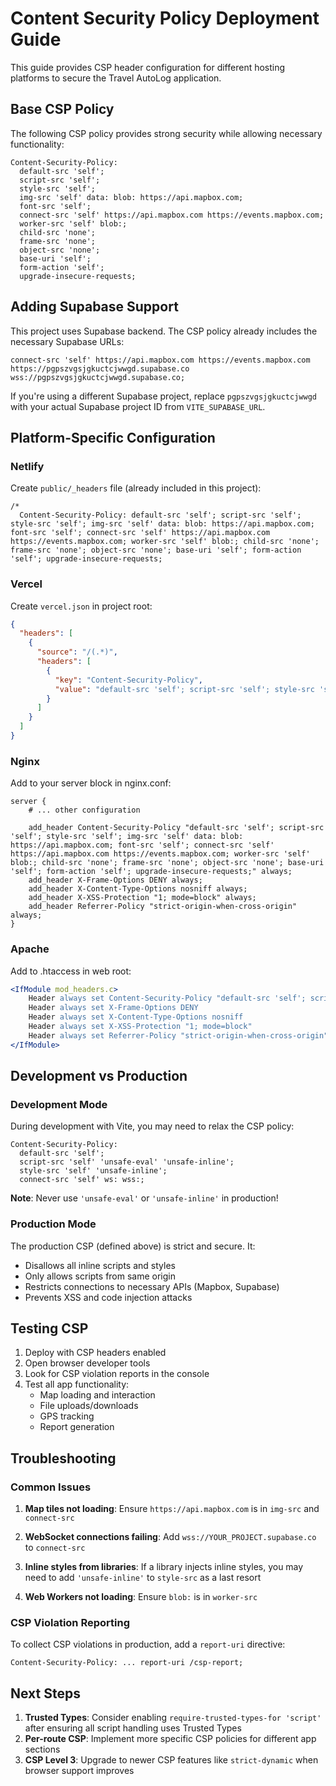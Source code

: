 # Content Security Policy Deployment Guide

This guide provides CSP header configuration for different hosting platforms to secure the Travel AutoLog application.

## Base CSP Policy

The following CSP policy provides strong security while allowing necessary functionality:

```
Content-Security-Policy: 
  default-src 'self';
  script-src 'self';
  style-src 'self';
  img-src 'self' data: blob: https://api.mapbox.com;
  font-src 'self';
  connect-src 'self' https://api.mapbox.com https://events.mapbox.com;
  worker-src 'self' blob:;
  child-src 'none';
  frame-src 'none';
  object-src 'none';
  base-uri 'self';
  form-action 'self';
  upgrade-insecure-requests;
```

## Adding Supabase Support

This project uses Supabase backend. The CSP policy already includes the necessary Supabase URLs:

```
connect-src 'self' https://api.mapbox.com https://events.mapbox.com https://pgpszvgsjgkuctcjwwgd.supabase.co wss://pgpszvgsjgkuctcjwwgd.supabase.co;
```

If you're using a different Supabase project, replace `pgpszvgsjgkuctcjwwgd` with your actual Supabase project ID from `VITE_SUPABASE_URL`.

## Platform-Specific Configuration

### Netlify

Create `public/_headers` file (already included in this project):

```
/*
  Content-Security-Policy: default-src 'self'; script-src 'self'; style-src 'self'; img-src 'self' data: blob: https://api.mapbox.com; font-src 'self'; connect-src 'self' https://api.mapbox.com https://events.mapbox.com; worker-src 'self' blob:; child-src 'none'; frame-src 'none'; object-src 'none'; base-uri 'self'; form-action 'self'; upgrade-insecure-requests;
```

### Vercel

Create `vercel.json` in project root:

```json
{
  "headers": [
    {
      "source": "/(.*)",
      "headers": [
        {
          "key": "Content-Security-Policy",
          "value": "default-src 'self'; script-src 'self'; style-src 'self'; img-src 'self' data: blob: https://api.mapbox.com; font-src 'self'; connect-src 'self' https://api.mapbox.com https://events.mapbox.com; worker-src 'self' blob:; child-src 'none'; frame-src 'none'; object-src 'none'; base-uri 'self'; form-action 'self'; upgrade-insecure-requests;"
        }
      ]
    }
  ]
}
```

### Nginx

Add to your server block in nginx.conf:

```nginx
server {
    # ... other configuration
    
    add_header Content-Security-Policy "default-src 'self'; script-src 'self'; style-src 'self'; img-src 'self' data: blob: https://api.mapbox.com; font-src 'self'; connect-src 'self' https://api.mapbox.com https://events.mapbox.com; worker-src 'self' blob:; child-src 'none'; frame-src 'none'; object-src 'none'; base-uri 'self'; form-action 'self'; upgrade-insecure-requests;" always;
    add_header X-Frame-Options DENY always;
    add_header X-Content-Type-Options nosniff always;
    add_header X-XSS-Protection "1; mode=block" always;
    add_header Referrer-Policy "strict-origin-when-cross-origin" always;
}
```

### Apache

Add to .htaccess in web root:

```apache
<IfModule mod_headers.c>
    Header always set Content-Security-Policy "default-src 'self'; script-src 'self'; style-src 'self'; img-src 'self' data: blob: https://api.mapbox.com; font-src 'self'; connect-src 'self' https://api.mapbox.com https://events.mapbox.com; worker-src 'self' blob:; child-src 'none'; frame-src 'none'; object-src 'none'; base-uri 'self'; form-action 'self'; upgrade-insecure-requests;"
    Header always set X-Frame-Options DENY
    Header always set X-Content-Type-Options nosniff
    Header always set X-XSS-Protection "1; mode=block"
    Header always set Referrer-Policy "strict-origin-when-cross-origin"
</IfModule>
```

## Development vs Production

### Development Mode
During development with Vite, you may need to relax the CSP policy:

```
Content-Security-Policy: 
  default-src 'self';
  script-src 'self' 'unsafe-eval' 'unsafe-inline';
  style-src 'self' 'unsafe-inline';
  connect-src 'self' ws: wss:;
```

**Note**: Never use `'unsafe-eval'` or `'unsafe-inline'` in production!

### Production Mode
The production CSP (defined above) is strict and secure. It:
- Disallows all inline scripts and styles
- Only allows scripts from same origin
- Restricts connections to necessary APIs (Mapbox, Supabase)
- Prevents XSS and code injection attacks

## Testing CSP

1. Deploy with CSP headers enabled
2. Open browser developer tools
3. Look for CSP violation reports in the console
4. Test all app functionality:
   - Map loading and interaction
   - File uploads/downloads
   - GPS tracking
   - Report generation

## Troubleshooting

### Common Issues

1. **Map tiles not loading**: Ensure `https://api.mapbox.com` is in `img-src` and `connect-src`

2. **WebSocket connections failing**: Add `wss://YOUR_PROJECT.supabase.co` to `connect-src`

3. **Inline styles from libraries**: If a library injects inline styles, you may need to add `'unsafe-inline'` to `style-src` as a last resort

4. **Web Workers not loading**: Ensure `blob:` is in `worker-src`

### CSP Violation Reporting

To collect CSP violations in production, add a `report-uri` directive:

```
Content-Security-Policy: ... report-uri /csp-report;
```

## Next Steps

1. **Trusted Types**: Consider enabling `require-trusted-types-for 'script'` after ensuring all script handling uses Trusted Types
2. **Per-route CSP**: Implement more specific CSP policies for different app sections
3. **CSP Level 3**: Upgrade to newer CSP features like `strict-dynamic` when browser support improves
